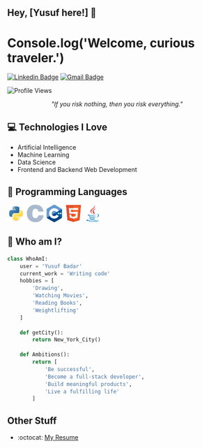 ## Hey, [Yusuf here!] 👋

<h1>Console.log('Welcome, curious traveler.')</h1>

[![Linkedin Badge](https://img.shields.io/badge/-Yusuf%20Badar-blue?style=flat-square&logo=Linkedin&logoColor=white&link=https://www.linkedin.com/in/yusuf-badar/)](https://www.linkedin.com/in/yusuf-badar/) 
[![Gmail Badge](https://img.shields.io/badge/-ybadar13@gmail.com-c14438?style=flat-square&logo=Gmail&logoColor=white&link=mailto:asterp04@gmail.com)](mailto:ybadar13@gmail.com)

<p align="left"> <img src="https://komarev.com/ghpvc/?username=yusufbadar" alt="Profile Views" /> </p>

<div align="center"><em>"If you risk nothing, then you risk everything."</em></div>

## 💻 Technologies I Love
* Artificial Intelligence
* Machine Learning
* Data Science
* Frontend and Backend Web Development

## 🧠 Programming Languages  
<p>
  <img src="https://github.com/devicons/devicon/blob/master/icons/python/python-original.svg" width="40"/>
  <img src="https://github.com/devicons/devicon/blob/master/icons/c/c-original.svg" width="40"/>
  <img src="https://github.com/devicons/devicon/blob/master/icons/cplusplus/cplusplus-original.svg" width="40"/>
  <img src="https://github.com/devicons/devicon/blob/master/icons/html5/html5-original.svg" width="40"/>
  <img src="https://github.com/devicons/devicon/blob/master/icons/java/java-original.svg" width="40"/>
</p>


## 👤 Who am I?
```python
class WhoAmI:
    user = 'Yusuf Badar'
    current_work = 'Writing code'
    hobbies = [
        'Drawing',
        'Watching Movies',
        'Reading Books',
        'Weightlifting'
    ]

    def getCity():
        return New_York_City()

    def Ambitions():
        return [
            'Be successful',
            'Become a full-stack developer',
            'Build meaningful products',
            'Live a fulfilling life'
        ]
```
## Other Stuff
  - :octocat: [My Resume](https://docs.google.com/document/d/1BA-yNGz71Eo1d_zYBL4KTTAlE-WbtdOSfAb24tii57E/edit?usp=sharing)
